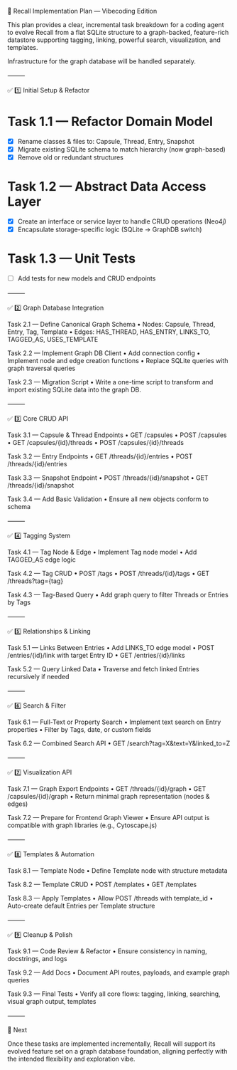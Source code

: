 📌 Recall Implementation Plan — Vibecoding Edition

This plan provides a clear, incremental task breakdown for a coding agent to evolve Recall from a flat SQLite structure to a graph-backed, feature-rich datastore supporting tagging, linking, powerful search, visualization, and templates.

Infrastructure for the graph database will be handled separately.

⸻

✅ 1️⃣ Initial Setup & Refactor

# Task 1.1 — Refactor Domain Model
- [x] Rename classes & files to: Capsule, Thread, Entry, Snapshot
- [x] Migrate existing SQLite schema to match hierarchy (now graph-based)
- [x] Remove old or redundant structures

# Task 1.2 — Abstract Data Access Layer
- [x] Create an interface or service layer to handle CRUD operations (Neo4j)
- [x] Encapsulate storage-specific logic (SQLite → GraphDB switch)

# Task 1.3 — Unit Tests
- [ ] Add tests for new models and CRUD endpoints

⸻

✅ 2️⃣ Graph Database Integration

Task 2.1 — Define Canonical Graph Schema
	• Nodes: Capsule, Thread, Entry, Tag, Template
	• Edges: HAS_THREAD, HAS_ENTRY, LINKS_TO, TAGGED_AS, USES_TEMPLATE

Task 2.2 — Implement Graph DB Client
	• Add connection config
	• Implement node and edge creation functions
	• Replace SQLite queries with graph traversal queries

Task 2.3 — Migration Script
	• Write a one-time script to transform and import existing SQLite data into the graph DB.

⸻

✅ 3️⃣ Core CRUD API

Task 3.1 — Capsule & Thread Endpoints
	•	GET /capsules
	•	POST /capsules
	•	GET /capsules/{id}/threads
	•	POST /capsules/{id}/threads

Task 3.2 — Entry Endpoints
	•	GET /threads/{id}/entries
	•	POST /threads/{id}/entries

Task 3.3 — Snapshot Endpoint
	•	POST /threads/{id}/snapshot
	•	GET /threads/{id}/snapshot

Task 3.4 — Add Basic Validation
	•	Ensure all new objects conform to schema

⸻

✅ 4️⃣ Tagging System

Task 4.1 — Tag Node & Edge
	•	Implement Tag node model
	•	Add TAGGED_AS edge logic

Task 4.2 — Tag CRUD
	•	POST /tags
	•	POST /threads/{id}/tags
	•	GET /threads?tag={tag}

Task 4.3 — Tag-Based Query
	•	Add graph query to filter Threads or Entries by Tags

⸻

✅ 5️⃣ Relationships & Linking

Task 5.1 — Links Between Entries
	•	Add LINKS_TO edge model
	•	POST /entries/{id}/link with target Entry ID
	•	GET /entries/{id}/links

Task 5.2 — Query Linked Data
	•	Traverse and fetch linked Entries recursively if needed

⸻

✅ 6️⃣ Search & Filter

Task 6.1 — Full-Text or Property Search
	•	Implement text search on Entry properties
	•	Filter by Tags, date, or custom fields

Task 6.2 — Combined Search API
	•	GET /search?tag=X&text=Y&linked_to=Z

⸻

✅ 7️⃣ Visualization API

Task 7.1 — Graph Export Endpoints
	•	GET /threads/{id}/graph
	•	GET /capsules/{id}/graph
	•	Return minimal graph representation (nodes & edges)

Task 7.2 — Prepare for Frontend Graph Viewer
	•	Ensure API output is compatible with graph libraries (e.g., Cytoscape.js)

⸻

✅ 8️⃣ Templates & Automation

Task 8.1 — Template Node
	•	Define Template node with structure metadata

Task 8.2 — Template CRUD
	•	POST /templates
	•	GET /templates

Task 8.3 — Apply Templates
	•	Allow POST /threads with template_id
	•	Auto-create default Entries per Template structure

⸻

✅ 9️⃣ Cleanup & Polish

Task 9.1 — Code Review & Refactor
	•	Ensure consistency in naming, docstrings, and logs

Task 9.2 — Add Docs
	•	Document API routes, payloads, and example graph queries

Task 9.3 — Final Tests
	•	Verify all core flows: tagging, linking, searching, visual graph output, templates

⸻

🚀 Next

Once these tasks are implemented incrementally, Recall will support its evolved feature set on a graph database foundation, aligning perfectly with the intended flexibility and exploration vibe.
